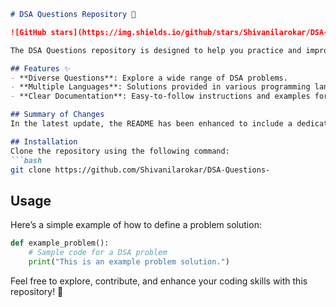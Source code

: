 ```markdown
# DSA Questions Repository 🤖

![GitHub stars](https://img.shields.io/github/stars/Shivanilarokar/DSA-Questions-.svg?style=social) ![GitHub forks](https://img.shields.io/github/forks/Shivanilarokar/DSA-Questions-.svg?style=social)

The DSA Questions repository is designed to help you practice and improve your coding skills through a comprehensive collection of Data Structures and Algorithms (DSA) problems.

## Features ✨
- **Diverse Questions**: Explore a wide range of DSA problems.
- **Multiple Languages**: Solutions provided in various programming languages.
- **Clear Documentation**: Easy-to-follow instructions and examples for each problem.

## Summary of Changes
In the latest update, the README has been enhanced to include a dedicated **Features** section, highlighting the core advantages of the repository. Minor formatting adjustments were also made for improved readability.

## Installation
Clone the repository using the following command:
```bash
git clone https://github.com/Shivanilarokar/DSA-Questions-
```

## Usage
Here’s a simple example of how to define a problem solution:
```python
def example_problem():
    # Sample code for a DSA problem
    print("This is an example problem solution.")
```

Feel free to explore, contribute, and enhance your coding skills with this repository! 🚀
```